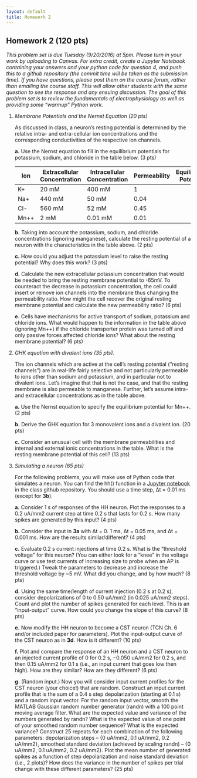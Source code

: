 ```yaml
---
layout: default
title: Homework 2
---
```


## Homework 2 (120 pts)

_This problem set is due Tuesday (9/20/2016) at 5pm. Please turn in your work by uploading to
Canvas. For extra credit, create a Jupyter Notebook containing your answers and your python
code for question 4, and push this to a github repository (the commit time will be taken as the
submission time). If you have questions, please post them on the course forum, rather than
emailing the course staff. This will allow other students with the same question to see the
response and any ensuing discussion. The goal of this problem set is to review the fundamentals
of electrophysiology as well as providing some “warmup” Python work._


1. _Membrane Potentials and the Nernst Equation (20 pts)_

   As discussed in class, a neuron’s resting potential is determined by the relative intra- and
   extra-cellular ion concentrations and the corresponding conductivities of the respective ion
   channels. 

     **a.** Use the Nernst equation to fill in the equilibrium potentials for potassium, sodium,
     and chloride in the table below. (3 pts) 

     Ion | Extracellular Concentration | Intracellular Concentration | Permeability | Equilibrium Potential
     --- | --- | --- | --- | ---
     K+ |   20 mM | 400 mM | 1 | 
     Na+ | 440 mM | 50 mM | 0.04 | 
     Cl- | 560 mM | 52 mM | 0.45 | 
     Mn++ |    2 mM | 0.01 mM | 0.01 |  | 

     **b.** Taking into account the potassium, sodium, and chloride concentrations (ignoring
     manganese), calculate the resting potential of a neuron with the characteristics in the
     table above. (2 pts)

     **c.** How could you adjust the potassium level to raise the resting potential? Why does this
     work? (3 pts)

     **d.** Calculate the new extracellular potassium concentration that would be needed to bring
     the resting membrane potential to -65mV. To counteract the decrease in potassium
     concentration, the cell could insert or remove ion channels into the membrane thus
     changing the permeability ratio. How might the cell recover the original resting membrane
     potential and calculate the new permeability ratio?  (6 pts)

     **e.** Cells have mechanisms for active transport of sodium, potassium and chloride ions. What
     would happen to the information in the table above (ignoring Mn++) if the chloride
     transporter protein was turned off and only passive forces affected chloride ions? What
     about the resting membrane potential? (6 pts) 


2. _GHK equation with divalent ions (35 pts)._

   The ion channels which are active at the cell’s resting potential (“resting channels”) are in
   real-life fairly selective and not particularly permeable to ions other than sodium and
   potassium, and in particular not to divalent ions. Let’s imagine that that is not the case, and
   that the resting membrane is also permeable to manganese. Further, let’s assume intra- and
   extracellular concentrations as in the table above.

   **a.** Use the Nernst equation to specify the equilibrium potential for Mn++. (2 pts)
 
   **b.** Derive the GHK equation for 3 monovalent ions and a divalent ion. (20 pts)
 
   **c.** Consider an unusual cell with the membrane permeabilities and internal and external
   ionic concentrations in the table. What is the resting membrane potential of this cell? (13
   pts)


3. _Simulating a neuron (65 pts)_ 

   For the following problems, you will make use of Python code that simulates a neuron. You
   can find the hh() function in a [Jupyter
   notebook](https://github.com/elec548/JupyterNotebooks/blob/master/HodgkinHuxleyNotebook.ipynb)
   in the class github repository. You should use a time step, Δt  = 0.01 ms (except for **3b**).

   **a.** Consider 1 s of responses of the HH neuron. Plot the responses to a 0.2 uA/mm2
   current step at time 0.2 s that lasts for 0.2 s. How many spikes are generated by this
   input? (4 pts)

   **b.** Consider the input in **3a** with Δt  = 0. 1 ms, Δt  = 0.05 ms, and Δt  = 0.001 ms. How
   are the results similar/different? (4 pts)

   **c.** Evaluate 0.2 s current injections at time 0.2 s. What is the “threshold voltage” for
   this neuron? (You can either look for a “knee” in the voltage curve or use test currents of
   increasing size to probe when an AP is triggered.) Tweak the parameters to decrease and
   increase the threshold voltage by ~5 mV. What did you change, and by how much? (8 pts)

   **d.** Using the same time/length of current injection (0.2 s at 0.2 s), consider
   depolarizations of 0 to 0.50 uA/mm2 (in 0.025 uA/mm2 steps). Count and plot the number of
   spikes generated for each level. This is an “input-output” curve. How could you change the
   slope of this curve? (8 pts)

   **e.** Now modify the HH neuron to become a CST neuron (TCN Ch. 6 and/or included paper for
   parameters). Plot the input-output curve of the CST neuron as in **3d**. How is it different?
   (10 pts)

   **f.** Plot and compare the response of an HH neuron and a CST neuron to an injected current
   profile of 0 for 0.2 s, −0.050 uA/mm2 for 0.2 s, and then 0.15 uA/mm2 for 0.1 s (i.e., an
   input current that goes low then high). How are they similar? How are they different? (6
   pts)

   **g.** (Random input.) Now you will consider input current profiles for the CST neuron (your
   choice!) that are random. Construct an input current profile that is the sum of a 0.4 s step
   depolarization (starting at 0.1 s) and a random input vector. For the random input vector,
   smooth the MATLAB Gaussian random number generator (randn) with a 100 point moving average
   filter. What are the expected value and variance of the numbers generated by randn? What is
   the expected value of one point of your smoothed random number sequence? What is the
   expected variance? Construct 25 repeats for each combination of the following parameters:
   depolarization steps – {0 uA/mm2, 0.1 uA/mm2, 0.2 uA/mm2}, smoothed standard deviation
   (achieved by scaling randn) – {0 uA/mm2, 0.1 uA/mm2, 0.2 uA/mm2}. Plot the mean number of
   generated spikes as a function of step depolarization and noise standard deviation (i.e., 2
   plots)? How does the variance in the number of spikes per trial change with these different
   parameters? (25 pts)

